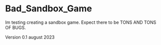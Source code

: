 # Bad_Sandbox_Game
Im testing creating a sandbox game.
Expect there to be TONS AND TONS OF BUGS.

Version 0.1 august 2023
